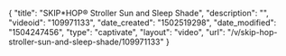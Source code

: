{
    "title": "SKIP*HOP&reg; Stroller Sun and Sleep Shade",
    "description": "",
    "videoid": "109971133",
    "date_created": "1502519298",
    "date_modified": "1504247456",
    "type": "captivate",
    "layout": "video",
    "url": "\/v\/skip-hop-stroller-sun-and-sleep-shade\/109971133"
}